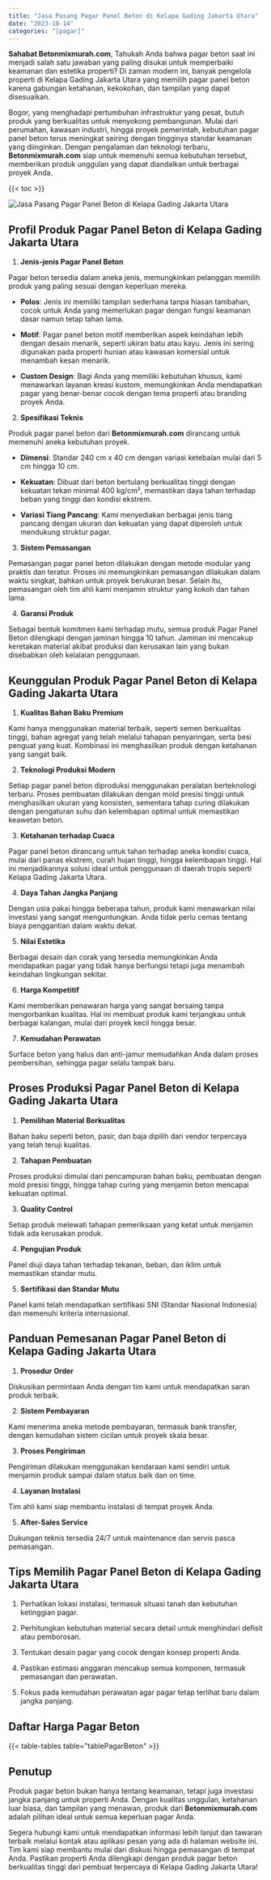 ```yaml
---
title: "Jasa Pasang Pagar Panel Beton di Kelapa Gading Jakarta Utara"
date: "2023-10-14"
categories: "[pagar]"
---
```


**Sahabat Betonmixmurah.com**, Tahukah Anda bahwa pagar beton saat ini menjadi salah satu jawaban yang paling disukai untuk memperbaiki keamanan dan estetika properti? Di zaman modern ini, banyak pengelola properti di Kelapa Gading Jakarta Utara yang memilih pagar panel beton karena gabungan ketahanan, kekokohan, dan tampilan yang dapat disesuaikan.  

Bogor, yang menghadapi pertumbuhan infrastruktur yang pesat, butuh produk yang berkualitas untuk menyokong pembangunan. Mulai dari perumahan, kawasan industri, hingga proyek pemerintah, kebutuhan pagar panel beton terus meningkat seiring dengan tingginya standar keamanan yang diinginkan. Dengan pengalaman dan teknologi terbaru, **Betonmixmurah.com** siap untuk memenuhi semua kebutuhan tersebut, memberikan produk unggulan yang dapat diandalkan untuk berbagai proyek Anda.

{{< toc >}}

![Jasa Pasang Pagar Panel Beton di Kelapa Gading Jakarta Utara](/images/pagar/pagar-beton-24.jpg)

## Profil Produk Pagar Panel Beton di Kelapa Gading Jakarta Utara

1. **Jenis-jenis Pagar Panel Beton**  

Pagar beton tersedia dalam aneka jenis, memungkinkan pelanggan memilih produk yang paling sesuai dengan keperluan mereka.  

- **Polos**: Jenis ini memiliki tampilan sederhana tanpa hiasan tambahan, cocok untuk Anda yang memerlukan pagar dengan fungsi keamanan dasar namun tetap tahan lama.  

- **Motif**: Pagar panel beton motif memberikan aspek keindahan lebih dengan desain menarik, seperti ukiran batu atau kayu. Jenis ini sering digunakan pada properti hunian atau kawasan komersial untuk menambah kesan menarik.  

- **Custom Design**: Bagi Anda yang memiliki kebutuhan khusus, kami menawarkan layanan kreasi kustom, memungkinkan Anda mendapatkan pagar yang benar-benar cocok dengan tema properti atau branding proyek Anda.  

2. **Spesifikasi Teknis**  

Produk pagar panel beton dari **Betonmixmurah.com** dirancang untuk memenuhi aneka kebutuhan proyek.  

- **Dimensi**: Standar 240 cm x 40 cm dengan variasi ketebalan mulai dari 5 cm hingga 10 cm.  

- **Kekuatan**: Dibuat dari beton bertulang berkualitas tinggi dengan kekuatan tekan minimal 400 kg/cm², memastikan daya tahan terhadap beban yang tinggi dan kondisi ekstrem.  

- **Variasi Tiang Pancang**: Kami menyediakan berbagai jenis tiang pancang dengan ukuran dan kekuatan yang dapat diperoleh untuk mendukung struktur pagar.  

3. **Sistem Pemasangan**  

Pemasangan pagar panel beton dilakukan dengan metode modular yang praktis dan teratur. Proses ini memungkinkan pemasangan dilakukan dalam waktu singkat, bahkan untuk proyek berukuran besar. Selain itu, pemasangan oleh tim ahli kami menjamin struktur yang kokoh dan tahan lama.  

4. **Garansi Produk**  

Sebagai bentuk komitmen kami terhadap mutu, semua produk Pagar Panel Beton dilengkapi dengan jaminan hingga 10 tahun. Jaminan ini mencakup keretakan material akibat produksi dan kerusakan lain yang bukan disebabkan oleh kelalaian penggunaan.

## Keunggulan Produk Pagar Panel Beton di Kelapa Gading Jakarta Utara 

1. **Kualitas Bahan Baku Premium**  

Kami hanya menggunakan material terbaik, seperti semen berkualitas tinggi, bahan agregat yang telah melalui tahapan penyaringan, serta besi penguat yang kuat. Kombinasi ini menghasilkan produk dengan ketahanan yang sangat baik.  

2. **Teknologi Produksi Modern**  

Setiap pagar panel beton diproduksi menggunakan peralatan berteknologi terbaru. Proses pembuatan dilakukan dengan mold presisi tinggi untuk menghasilkan ukuran yang konsisten, sementara tahap curing dilakukan dengan pengaturan suhu dan kelembapan optimal untuk memastikan keawetan beton.  

3. **Ketahanan terhadap Cuaca**  

Pagar panel beton dirancang untuk tahan terhadap aneka kondisi cuaca, mulai dari panas ekstrem, curah hujan tinggi, hingga kelembapan tinggi. Hal ini menjadikannya solusi ideal untuk penggunaan di daerah tropis seperti Kelapa Gading Jakarta Utara.  

4. **Daya Tahan Jangka Panjang**  

Dengan usia pakai hingga beberapa tahun, produk kami menawarkan nilai investasi yang sangat menguntungkan. Anda tidak perlu cemas tentang biaya penggantian dalam waktu dekat.  

5. **Nilai Estetika**  

Berbagai desain dan corak yang tersedia memungkinkan Anda mendapatkan pagar yang tidak hanya berfungsi tetapi juga menambah keindahan lingkungan sekitar.  

6. **Harga Kompetitif**  

Kami memberikan penawaran harga yang sangat bersaing tanpa mengorbankan kualitas. Hal ini membuat produk kami terjangkau untuk berbagai kalangan, mulai dari proyek kecil hingga besar.  

7. **Kemudahan Perawatan**  

Surface beton yang halus dan anti-jamur memudahkan Anda dalam proses pembersihan, sehingga pagar selalu tampak baru.

## Proses Produksi Pagar Panel Beton di Kelapa Gading Jakarta Utara

1. **Pemilihan Material Berkualitas**  

Bahan baku seperti beton, pasir, dan baja dipilih dari vendor terpercaya yang telah teruji kualitas.

2. **Tahapan Pembuatan**  

Proses produksi dimulai dari pencampuran bahan baku, pembuatan dengan mold presisi tinggi, hingga tahap curing yang menjamin beton mencapai kekuatan optimal.

3. **Quality Control**  

Setiap produk melewati tahapan pemeriksaan yang ketat untuk menjamin tidak ada kerusakan produk.

4. **Pengujian Produk**  

Panel diuji daya tahan terhadap tekanan, beban, dan iklim untuk memastikan standar mutu.

5. **Sertifikasi dan Standar Mutu**  

Panel kami telah mendapatkan sertifikasi SNI (Standar Nasional Indonesia) dan memenuhi kriteria internasional.

## Panduan Pemesanan Pagar Panel Beton di Kelapa Gading Jakarta Utara

1. **Prosedur Order**  

Diskusikan permintaan Anda dengan tim kami untuk mendapatkan saran produk terbaik.

2. **Sistem Pembayaran**  

Kami menerima aneka metode pembayaran, termasuk bank transfer, dengan kemudahan sistem cicilan untuk proyek skala besar.

3. **Proses Pengiriman**  

Pengiriman dilakukan menggunakan kendaraan kami sendiri untuk menjamin produk sampai dalam status baik dan on time.

4. **Layanan Instalasi**  

Tim ahli kami siap membantu instalasi di tempat proyek Anda.

5. **After-Sales Service**  

Dukungan teknis tersedia 24/7 untuk maintenance dan servis pasca pemasangan.

## Tips Memilih Pagar Panel Beton di Kelapa Gading Jakarta Utara

1. Perhatikan lokasi instalasi, termasuk situasi tanah dan kebutuhan ketinggian pagar.  

2. Perhitungkan kebutuhan material secara detail untuk menghindari defisit atau pemborosan.  

3. Tentukan desain pagar yang cocok dengan konsep properti Anda.  

4. Pastikan estimasi anggaran mencakup semua komponen, termasuk pemasangan dan perawatan.  

5. Fokus pada kemudahan perawatan agar pagar tetap terlihat baru dalam jangka panjang.

## Daftar Harga Pagar Beton

{{< table-tables table="tablePagarBeton" >}}

## Penutup

Produk pagar beton bukan hanya tentang keamanan, tetapi juga investasi jangka panjang untuk properti Anda. Dengan kualitas unggulan, ketahanan luar biasa, dan tampilan yang menawan, produk dari **Betonmixmurah.com** adalah pilihan ideal untuk semua keperluan pagar Anda.  

Segera hubungi kami untuk mendapatkan informasi lebih lanjut dan tawaran terbaik melalui kontak atau aplikasi pesan yang ada di halaman website ini. Tim kami siap membantu mulai dari diskusi hingga pemasangan di tempat Anda. Pastikan properti Anda dilengkapi dengan produk pagar beton berkualitas tinggi dari pembuat terpercaya di Kelapa Gading Jakarta Utara!